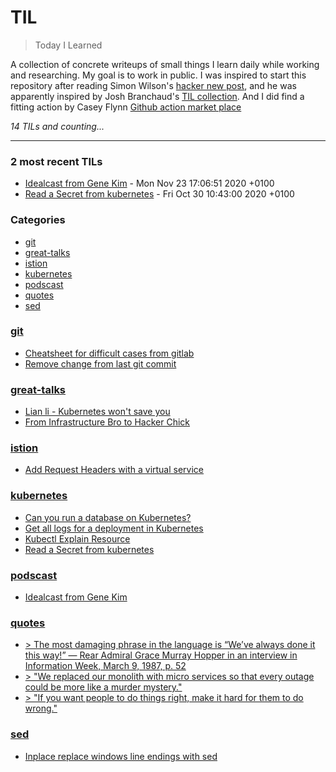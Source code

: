 # TIL
> Today I Learned

A collection of concrete writeups of small things I learn daily while working
and researching. My goal is to work in public. I was inspired to start this
repository after reading Simon Wilson's [hacker new post][1], and he was
apparently inspired by Josh Branchaud's [TIL collection][2]. And I did find a fitting
action by Casey Flynn [Github action market place][3]


_14 TILs and counting..._

---

### 2 most recent TILs

- [Idealcast from Gene Kim](podscast/idealcast.md) - Mon Nov 23 17:06:51 2020 +0100
- [Read a Secret from kubernetes](kubernetes/read-secrets-with-kubectl.md) - Fri Oct 30 10:43:00 2020 +0100

### Categories

- [git](#git)
- [great-talks](#great-talks)
- [istion](#istion)
- [kubernetes](#kubernetes)
- [podscast](#podscast)
- [quotes](#quotes)
- [sed](#sed)

### [git](#git)
- [Cheatsheet for difficult cases from gitlab](git/cheatsheet-for-difficult-cases.md)
- [Remove change from last git commit](git/remove-change-from-last-git-commit.md)

### [great-talks](#great-talks)
- [Lian li - Kubernetes won't save you](great-talks/cloud-native_kubernetes-wont-save-you.md)
- [From Infrastructure Bro to Hacker Chick](great-talks/from-infrastructure-bro-to-hacker-chick.md)

### [istion](#istion)
- [Add Request Headers with a virtual service](istion/virtual-service-add-headers.md)

### [kubernetes](#kubernetes)
- [Can you run a database on Kubernetes?](kubernetes/database-on-kube.md)
- [Get all logs for a deployment in Kubernetes](kubernetes/get-all-logs-for-deployment.md)
- [Kubectl Explain Resource](kubernetes/kubectl-explain-resource.md)
- [Read a Secret from kubernetes](kubernetes/read-secrets-with-kubectl.md)

### [podscast](#podscast)
- [Idealcast from Gene Kim](podscast/idealcast.md)

### [quotes](#quotes)
- [> The most damaging phrase in the language is “We’ve always done it this way!” — Rear Admiral Grace Murray Hopper in an interview in Information Week, March 9, 1987, p. 52](quotes/grace-hopper.md)
- [> "We replaced our monolith with micro services so that every outage could be more like a murder mystery."](quotes/murder_mystery.md)
- [> "If you want people to do things right, make it hard for them to do wrong."](quotes/things-right.md)

### [sed](#sed)
- [Inplace replace windows line endings with sed](sed/change-line-endings-inline.md)

[1]: https://simonwillison.net/2020/Apr/20/self-rewriting-readme/
[2]: https://github.com/jbranchaud/til
[3]: https://github.com/marketplace/actions/til-auto-format-readme

